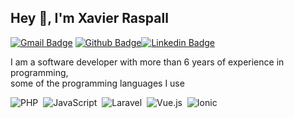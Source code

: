 ## Hey 👋, I'm Xavier Raspall
[![Gmail Badge](https://img.shields.io/badge/-xaviraspall93@gmail.com-c14438?style=flat&logo=Gmail&logoColor=white&link=mailto:xaviraspall93@gmail.com)](mailto:xaviraspall93@gmail.com) [![Github Badge](https://img.shields.io/badge/-xraspall-grey?style=flat&logo=github&logoColor=white&link=https://github.com/xraspall/)](https://www.github.com/xraspall/)[![Linkedin Badge](https://img.shields.io/badge/-Xavier-blue?style=flat&logo=linkedin&logoColor=white&link=https://www.linkedin.com/in/xavier-raspall-gonzalez-70a24381/)](https://www.linkedin.com/in/xavier-raspall-gonzalez-70a24381/)
<p align='left'>I am a software developer with more than 6 years of experience in programming, <br> some of the programming languages ​​I use</p>

![PHP](https://img.shields.io/badge/-PHP-282A36?style=flat&logo=PHP)&nbsp;
![JavaScript](https://img.shields.io/badge/-JavaScript-282A36?style=flat&logo=javascript)&nbsp;
![Laravel](https://img.shields.io/badge/-Laravel-282A36?style=flat&logo=laravel)&nbsp;
![Vue.js](https://img.shields.io/badge/-Vue.js-282A36?style=flat&logo=vue.js)&nbsp;
![Ionic](https://img.shields.io/badge/-Ionic-282A36?style=flat&logo=ionic)&nbsp;
